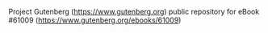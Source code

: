 Project Gutenberg (https://www.gutenberg.org) public repository for eBook #61009 (https://www.gutenberg.org/ebooks/61009)
